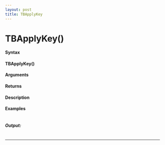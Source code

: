 ```yaml
---
layout: post
title: TBApplyKey
---
```


# TBApplyKey()


#### Syntax

#### TBApplyKey()

#### Arguments

#### Returns

#### Description

#### Examples

```

```

##### Output:

```

```

---